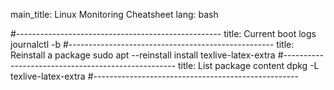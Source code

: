 main_title: Linux Monitoring Cheatsheet
lang: bash

#---------------------------------------------------
title: Current boot logs
journalctl -b
#---------------------------------------------------
title: Reinstall a package
sudo apt --reinstall install texlive-latex-extra
#---------------------------------------------------
title: List package content
dpkg -L texlive-latex-extra
#---------------------------------------------------
